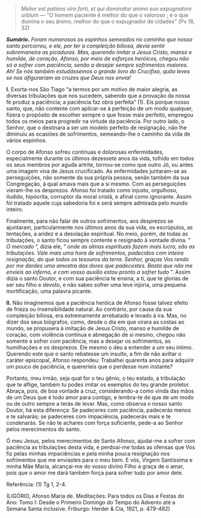 > *Melior est patiens viro forti, et qui dominatur animo suo expugnatore urbium* — “O homem paciente é melhor do que o valoroso ; e o que domina o seu ânimo, melhor do que o expugnador de cidades” (Pv 16, 32)

***Sumário.** Foram numerosos os espinhos semeados no caminho que nosso santo percorreu, e ele, por ter a compleição biliosa, devia sentir sobremaneira as picaduras. Mas, querendo imitar a Jesus Cristo, manso e humilde, de coração, Afonso, por meio de esforços heróicos, chegou não só a sofrer com paciência, senão a desejar sempre sofrimentos maiores. Ah! Se nós também estudássemos o grande livro do Crucifixo, quão leves se nos afigurariam as cruzes que Deus nos envia!*

**I.** Exorta-nos São Tiago “a termos por um motivo de maior alegria, as diversas tribulações que nos sucedem, sabendo que a provação da nossa fé produz a paciência; a paciência faz obra perfeita” (1). Eis porque nosso santo, que, não contente com aplicar-se à perfeição de um modo qualquer, fizera o propósito de escolher sempre o que fosse mais perfeito, empregou todos os meios para progredir na virtude da paciência. Por outro lado, o Senhor, que o destinara a ser um modelo perfeito de resignação, não lhe diminuiu as ocasiões de sofrimentos, semeando-lhe o caminho da vida de vários espinhos.

O corpo de Afonso sofreu contínuas e dolorosas enfermidades, especialmente durante os últimos dezessete anos da vida, tolhido em todos os seus membros por aguda artrite, tornou-se como que outro Jó, ou antes uma imagem viva de Jesus crucificado. As enfermidades juntaram-se as perseguições, não somente da sua própria pessoa, senão também da sua Congregação, à qual amava mais que a si mesmo. Com as perseguições vieram-lhe os desprezos. Afonso foi tratado como injusto, orgulhoso, iludido, hipócrita, corruptor da moral cristã, e afinal como ignorante. Assim foi tratado aquele cuja sabedoria foi e será sempre admirada pelo mundo inteiro.

Finalmente, para não falar de outros sofrimentos, aos desprezos se ajuntaram, particularmente nos últimos anos da sua vida, os escrúpulos, as tentações, a aridez e a desolação espiritual. No meio, porém, de todas as tribulações, o santo ficou sempre contente e resignado à vontade divina. “ *O mercado* ”, dizia ele, “ *onde as almas espirituais fazem mais lucro, são as tribulações. Vale mais uma hora de sofrimentos, padecidos com inteira resignação, do que todos os tesouros da terra. Senhor, graças Vos rendo por me dardes uma amostra das dores que padecestes. Basta que não me envieis ao inferno, e com vosso auxílio estou pronto a sofrer tudo* ”. Assim dizia o santo Doutor, e com sua paciência te ensina, a ti, que te glorias de ser seu filho e devoto, e não sabes sofrer uma leve injúria, uma pequena mortificação, uma palavra picante.

**II.** Não imaginemos que a paciência heróica de Afonso fosse talvez efeito de frieza ou insensibilidade natural. Ao contrário, por causa da sua compleição biliosa, era extremamente arrebatado e levado à ira. Mas, no dizer dos seus biógrafos, como, desde o dia em que virara as costas ao mundo, se propusera à imitação de Jesus Cristo, manso e humilde de coração, com violência contínua e abnegação de si mesmo, chegou não somente a sofrer com paciência, mas a desejar os sofrimentos, as humilhações e os desprezos. Ele mesmo o deu a entender a um seu íntimo. Querendo este que o santo rebatesse um insulto, a fim de não aviltar o caráter episcopal, Afonso respondeu: Trabalhei quarenta anos para adquirir um pouco de paciência, e quereríeis que o perdesse num instante?

Portanto, meu irmão, seja qual for o teu gênio, o teu estado, a tribulação que te aflige, também tu podes imitar os exemplos do teu grande protetor. Abraça, pois, de boa vontade a cruz, considerando-a como vinda das mãos de um Deus que é todo amor para contigo, e lembra-te de que de um modo ou de outro sempre a terás de levar. Mas, como observa o nosso santo Doutor, há esta diferença: Se padeceres com paciência, padecerás menos e te salvarás; se padeceres com impaciência, padecerás mais e te condenarás. Se não te achares com força suficiente, pede-a ao Senhor pelos merecimentos do santo.

Ó meu Jesus, pelos merecimentos de Santo Afonso, ajudai-me a sofrer com paciência as tribulações desta vida, e perdoai-me todas as ofensas que Vos fiz pelas minhas impaciências e pela minha pouca resignação nos sofrimentos que me enviastes para o meu bem. E vós, Virgem Santíssima e minha Mãe Maria, alcançai-me do vosso divino Filho a graça de o amar, pois que o amor me dará também força para sofrer tudo por amor dele.

Referência: (1) Tg 1, 2-4.

(LIGÓRIO, Afonso Maria de. Meditações: Para todos os Dias e Festas do Ano: Tomo I: Desde o Primeiro Domingo do Tempo do Advento até a Semana Santa inclusive. Friburgo: Herder & Cia, 1921, p. 479-482)
